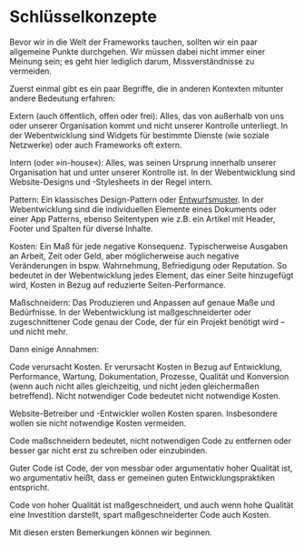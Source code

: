 # Schlüsselkonzepte

Bevor wir in die Welt der Frameworks tauchen, sollten wir ein paar allgemeine Punkte durchgehen. Wir müssen dabei nicht immer einer Meinung sein; es geht hier lediglich darum, Missverständnisse zu vermeiden.

Zuerst einmal gibt es ein paar Begriffe, die in anderen Kontexten mitunter andere Bedeutung erfahren:

Extern (auch öffentlich, offen oder frei): Alles, das von außerhalb von uns oder unserer Organisation kommt und nicht unserer Kontrolle unterliegt. In der Webentwicklung sind Widgets für bestimmte Dienste (wie soziale Netzwerke) oder auch Frameworks oft extern.

Intern (oder »in-house«): Alles, was seinen Ursprung innerhalb unserer Organisation hat und unter unserer Kontrolle ist. In der Webentwicklung sind Website-Designs und -Stylesheets in der Regel intern.

Pattern: Ein klassisches Design-Pattern oder [Entwurfsmuster](https://de.wikipedia.org/wiki/Entwurfsmuster). In der Webentwicklung sind die individuellen Elemente eines Dokuments oder einer App Patterns, ebenso Seitentypen wie z.B. ein Artikel mit Header, Footer und Spalten für diverse Inhalte.

Kosten: Ein Maß für jede negative Konsequenz. Typischerweise Ausgaben an Arbeit, Zeit oder Geld, aber möglicherweise auch negative Veränderungen in bspw. Wahrnehmung, Befriedigung oder Reputation. So bedeutet in der Webentwicklung jedes Element, das einer Seite hinzugefügt wird, Kosten in Bezug auf reduzierte Seiten-Performance.

Maßschneidern: Das Produzieren und Anpassen auf genaue Maße und Bedürfnisse. In der Webentwicklung ist maßgeschneiderter oder zugeschnittener Code genau der Code, der für ein Projekt benötigt wird – und nicht mehr.

Dann einige Annahmen:

Code verursacht Kosten. Er verursacht Kosten in Bezug auf Entwicklung, Performance, Wartung, Dokumentation, Prozesse, Qualität und Konversion (wenn auch nicht alles gleichzeitig, und nicht jeden gleichermaßen betreffend). Nicht notwendiger Code bedeutet nicht notwendige Kosten.

Website-Betreiber und -Entwickler wollen Kosten sparen. Insbesondere wollen sie nicht notwendige Kosten vermeiden.

Code maßschneidern bedeutet, nicht notwendigen Code zu entfernen oder besser gar nicht erst zu schreiben oder einzubinden.

Guter Code ist Code, der von messbar oder argumentativ hoher Qualität ist, wo argumentativ heißt, dass er gemeinen guten Entwicklungspraktiken entspricht.

Code von hoher Qualität ist maßgeschneidert, und auch wenn hohe Qualität eine Investition darstellt, spart maßgeschneiderter Code auch Kosten.

Mit diesen ersten Bemerkungen können wir beginnen.